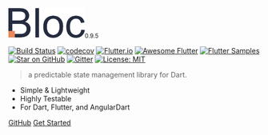 <img src="https://raw.githubusercontent.com/felangel/bloc/master/docs/assets/bloc_logo_full.png" height="60" alt="Bloc" /><small>0.9.5</small>

[![Build Status](https://travis-ci.org/felangel/bloc.svg?branch=master)](https://travis-ci.org/felangel/bloc)
[![codecov](https://codecov.io/gh/felangel/Bloc/branch/master/graph/badge.svg)](https://codecov.io/gh/felangel/bloc)
[![Flutter.io](https://img.shields.io/badge/Flutter-Website-deepskyblue.svg)](https://flutter.io/docs/development/data-and-backend/state-mgmt/options#bloc--rx)
[![Awesome Flutter](https://img.shields.io/badge/Awesome-Flutter-turquoise.svg?longCache=true)](https://github.com/Solido/awesome-flutter#bloc)
[![Flutter Samples](https://img.shields.io/badge/Flutter-Samples-lightseagreen.svg?longCache=true)](http://fluttersamples.com)
[![Star on GitHub](https://img.shields.io/github/stars/felangel/bloc.svg?style=flat&logo=github&colorB=violet&label=Stars)](https://github.com/felangel/bloc)
[![Gitter](https://img.shields.io/badge/gitter-chat-purple.svg)](https://gitter.im/bloc_package/Lobby)
[![License: MIT](https://img.shields.io/badge/License-MIT-deeppink.svg)](https://opensource.org/licenses/MIT)

> a predictable state management library for Dart.

- Simple & Lightweight
- Highly Testable
- For Dart, Flutter, and AngularDart

[GitHub](https://github.com/felangel/bloc/)
[Get Started](gettingstarted.md)